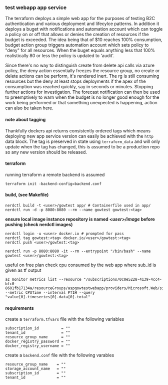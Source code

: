 ### test webapp app service

The terraform deploys a simple web app for the purposes of testing B2C authentication and various deployment and lifecylce patterns. In addition it deploys a buget with notifications and automation account which can toggle a policy on or off that allows or denies the creation of resources if the budget is exceeded. The idea being that of $10 reaches 100% consumption, budget action group triggers automation account which sets policy to "deny" for all resources. When the buget equals anything less that 100% realistically 80 or less the policy is updated to 'audit'.

Since there's no way to distinguish create from delete api calls via azure policy, the deny action essentially freezes the resource group, no create or delete actions can be perform, it's rendered inert. The rg is still consuming resources but the deny at least stops deployments if the apex of the consumption was reached quickly, say in seconds or minutes. Stopping further actions for investigation. The forecast notification can then be used to preemptively to warn when the budget is no longer good enough for the work being performed or that something unexpected is happening, action can also be taken here. 

#### note about tagging

Thankfully dockers api returns consistently ordered tags which means deploying new app service version can easily be achieved with the `http` data block. The tag is preserved in state using `terraform_data` and will only update when the tag has changed, this is assumed to be a production repo so any new version should be released. 

#### terraform
running terraform a remote backend is assumed
```
terraform init -backend-config=backend.conf
```
#### build, (see Makefile)
```
nerdctl build -t <user>/gowtest app/ # Containerfile used in app/
nerdctl run -d -p 8080:8080 --rm --name gowtest gowtest:<tag>
```
**ensure local image instance repository is named *\<user>/image* before pushing (check nerdctl images)**
```
nerdctl login -u <user> docker.io # prompted for pass
nerdctl tag gowtest:<tag> docker.io/<user>/gowtest:<tag>
nerdctl push <user>/gowtest:<tag>

nerdctl run -p 8080:8080 -it --rm --entrypoint "/bin/bash" --name gowtest <user>/gowtest:<tag>
```
useful on free plan check cpu consumed by the web app where sub_id is given as tf output
```
az monitor metrics list --resource "/subscriptions/0c0e5228-4139-4cc4-bfc0-8601fb17134a/resourceGroups/aspgowtestwebapp/providers/Microsoft.Web/sites/gowtest" --metric CPUTime --interval PT1H --query "value[0].timeseries[0].data[0].total"
```

#### requirements

create a `terraform.tfvars` file with the following variables
```hcl
subscription_id          = ""
tenant_id                = ""
resource_group_name      = ""
docker_registry_password = ""
docker_registry_username = ""
```

create a `backend.conf` file with the following varables
```hcl
resource_group_name    = ""
storage_account_name   = ""
subscription_id        = ""
tenant_id              = ""
```